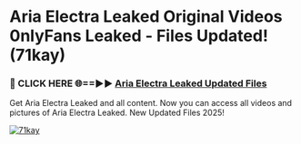 # Aria Electra Leaked Original Videos 0nlyFans Leaked - Files Updated! (71kay)

<h3>🔴 CLICK HERE 🌐==►► <a href="https://tinyurl.com/2wckxsce" rel="nofollow">Aria Electra Leaked Updated Files</a></h3>

Get Aria Electra Leaked and all content. Now you can access all videos and pictures of Aria Electra Leaked. New Updated Files 2025!

[![71kay](https://i.imgur.com/AFduVYN.gif)](https://tinyurl.com/2wckxsce)
